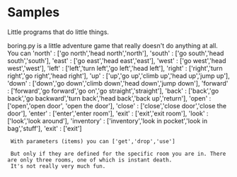 # Samples
Little programs that do little things.

boring.py is a little adventure game that really doesn't do anything at all. You can 
      'north' : ['go north','head north','north'],
			'south' : ['go south','head south','south'],
			'east' : ['go east','head east','east'],
			'west' : ['go west','head west','west'],
			'left' : ['left','turn left','go left','head left'],
			'right' : ['right','turn right','go right','head right'],
			'up' : ['up','go up','climb up','head up','jump up'],
			'down' : ['down','go down','climb down','head down','jump down'],
			'forward' : ['forward','go forward','go on','go straight','straight'],
			'back' : ['back','go back','go backward','turn back','head back','back up','return'],
			'open' : ['open','open door', 'open the door'],
			'close' : ['close','close door','close the door'],
			'enter' : ['enter','enter room'],
			'exit' : ['exit','exit room'],
			'look' : ['look','look around'],
			'inventory' : ['inventory','look in pocket','look in bag','stuff'],
			'exit' : ['exit']
      
     With parameters (items) you can ['get','drop','use']
     
     But only if they are defined for the specific room you are in. There are only three rooms, one of which is instant death.
     It's not really very much fun.
